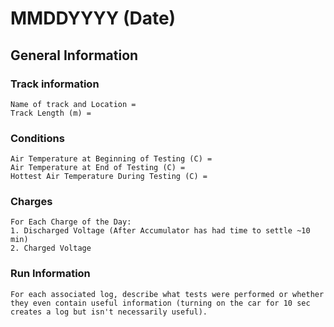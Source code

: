 # MMDDYYYY (Date)

## General Information

### Track information

    Name of track and Location = 
    Track Length (m) = 

### Conditions

    Air Temperature at Beginning of Testing (C) = 
    Air Temperature at End of Testing (C) =
    Hottest Air Temperature During Testing (C) = 

### Charges

    For Each Charge of the Day:
    1. Discharged Voltage (After Accumulator has had time to settle ~10 min)
    2. Charged Voltage

### Run Information

    For each associated log, describe what tests were performed or whether they even contain useful information (turning on the car for 10 sec creates a log but isn't necessarily useful).